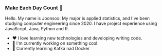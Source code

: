 ### Make Each Day Count  :wine_glass:
Hello. My name is Joonsoo.
My major is applied statistics, and I've been studying computer engineering since 2020.
I have project experience using JavaScript, Java, Python and R.

- :heart: I love learning new technologies and developing writing code.
- :ocean: I'm currently working on something cool
- :seedling: Currently learning Kafka nad Docker
